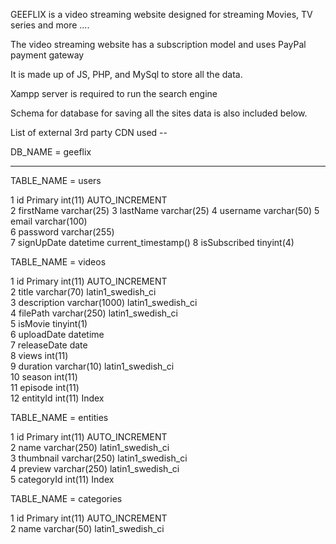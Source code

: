 GEEFLIX is a video streaming website designed for streaming Movies, TV series and more .... 

The video streaming website has a subscription model and uses PayPal payment gateway

It is made up of JS, PHP, and MySql to store all the data.

Xampp server is required to run the search engine

Schema for database for saving all the sites data is also included below.


List of external 3rd party CDN used --




DB_NAME = geeflix

------------------------------------------------------------------------------------------------

TABLE_NAME = users

1   id Primary	    int(11)		    AUTO_INCREMENT	
2	firstName	    varchar(25)	
3	lastName	    varchar(25)	
4	username	    varchar(50)	
5	email	        varchar(100)	
6	password	    varchar(255)	
7	signUpDate	    datetime		current_timestamp()	
8	isSubscribed	tinyint(4)		



TABLE_NAME = videos


1 	id Primary 	    int(11) 	    AUTO_INCREMENT 	
2 	title 	        varchar(70) 	latin1_swedish_ci 	
3 	description 	varchar(1000) 	latin1_swedish_ci 	
4 	filePath 	    varchar(250) 	latin1_swedish_ci 	
5 	isMovie 	    tinyint(1) 		
6 	uploadDate 	    datetime 	
7 	releaseDate 	date 			
8 	views 	        int(11) 			
9 	duration 	    varchar(10)     latin1_swedish_ci 		
10 	season 	        int(11) 	
11 	episode 	    int(11) 		
12 	entityId	    int(11)         Index 



TABLE_NAME = entities


1 	id Primary 	    int(11) 	    AUTO_INCREMENT 	
2 	name 	        varchar(250) 	latin1_swedish_ci 		
3 	thumbnail 	    varchar(250) 	latin1_swedish_ci 		
4 	preview 	    varchar(250) 	latin1_swedish_ci 		
5 	categoryId 	    int(11) 		Index 


TABLE_NAME = categories


1 	id Primary 	    int(11) 		AUTO_INCREMENT 	
2 	name 	        varchar(50) 	latin1_swedish_ci 	


















